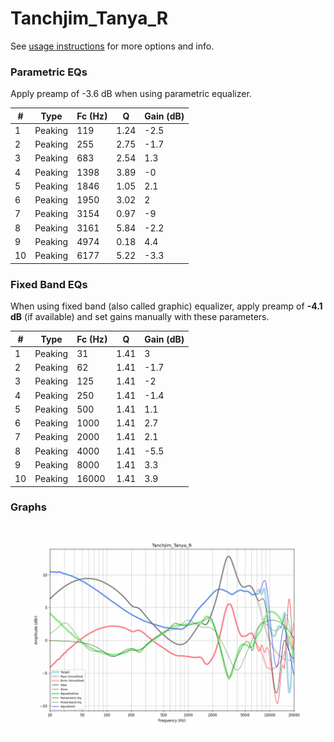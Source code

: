 # Tanchjim_Tanya_R
See [usage instructions](https://github.com/jaakkopasanen/AutoEq#usage) for more options and info.

### Parametric EQs
Apply preamp of -3.6 dB when using parametric equalizer.

|   # | Type    |   Fc (Hz) |    Q |   Gain (dB) |
|-----|---------|-----------|------|-------------|
|   1 | Peaking |       119 | 1.24 |        -2.5 |
|   2 | Peaking |       255 | 2.75 |        -1.7 |
|   3 | Peaking |       683 | 2.54 |         1.3 |
|   4 | Peaking |      1398 | 3.89 |        -0   |
|   5 | Peaking |      1846 | 1.05 |         2.1 |
|   6 | Peaking |      1950 | 3.02 |         2   |
|   7 | Peaking |      3154 | 0.97 |        -9   |
|   8 | Peaking |      3161 | 5.84 |        -2.2 |
|   9 | Peaking |      4974 | 0.18 |         4.4 |
|  10 | Peaking |      6177 | 5.22 |        -3.3 |

### Fixed Band EQs
When using fixed band (also called graphic) equalizer, apply preamp of **-4.1 dB** (if available) and set gains manually with these parameters.

|   # | Type    |   Fc (Hz) |    Q |   Gain (dB) |
|-----|---------|-----------|------|-------------|
|   1 | Peaking |        31 | 1.41 |         3   |
|   2 | Peaking |        62 | 1.41 |        -1.7 |
|   3 | Peaking |       125 | 1.41 |        -2   |
|   4 | Peaking |       250 | 1.41 |        -1.4 |
|   5 | Peaking |       500 | 1.41 |         1.1 |
|   6 | Peaking |      1000 | 1.41 |         2.7 |
|   7 | Peaking |      2000 | 1.41 |         2.1 |
|   8 | Peaking |      4000 | 1.41 |        -5.5 |
|   9 | Peaking |      8000 | 1.41 |         3.3 |
|  10 | Peaking |     16000 | 1.41 |         3.9 |

### Graphs
![](./Tanchjim_Tanya_R.png)
